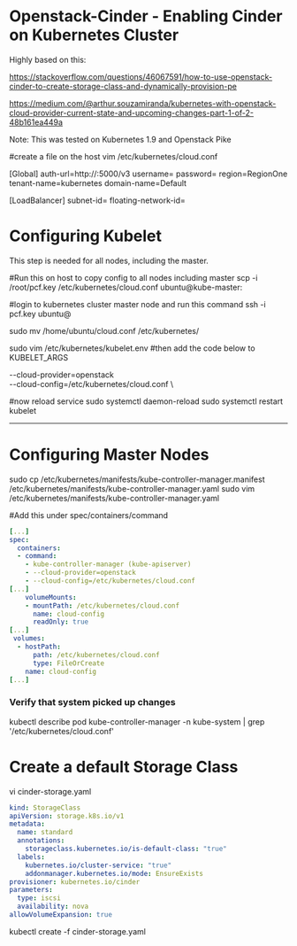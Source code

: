 # Openstack-Cinder - Enabling Cinder on Kubernetes Cluster

Highly based on this: 

https://stackoverflow.com/questions/46067591/how-to-use-openstack-cinder-to-create-storage-class-and-dynamically-provision-pe

https://medium.com/@arthur.souzamiranda/kubernetes-with-openstack-cloud-provider-current-state-and-upcoming-changes-part-1-of-2-48b161ea449a

Note: This was tested on Kubernetes 1.9 and Openstack Pike

#create a file on the host
vim /etc/kubernetes/cloud.conf 

[Global]
auth-url=http://<host>:5000/v3
username=<username>
password=<pwd>
region=RegionOne
tenant-name=kubernetes
domain-name=Default

[LoadBalancer]
subnet-id=<openstack subnet id>
floating-network-id=<public network id>


# Configuring Kubelet
This step is needed for all nodes, including the master.

#Run this on host to copy config to all nodes including master
scp -i /root/pcf.key  /etc/kubernetes/cloud.conf ubuntu@kube-master:
 
#login to kubernetes cluster master  node and run this command
ssh -i pcf.key ubuntu@<host>

sudo mv /home/ubuntu/cloud.conf /etc/kubernetes/
  
sudo vim /etc/kubernetes/kubelet.env
#then add the code below to KUBELET_ARGS

--cloud-provider=openstack \
--cloud-config=/etc/kubernetes/cloud.conf \

#now reload service
sudo systemctl daemon-reload
sudo systemctl restart kubelet

 
-------------------------------

# Configuring Master Nodes

sudo cp /etc/kubernetes/manifests/kube-controller-manager.manifest /etc/kubernetes/manifests/kube-controller-manager.yaml
sudo vim /etc/kubernetes/manifests/kube-controller-manager.yaml

#Add this under spec/containers/command
 
```yaml
[...] 
spec:
  containers:
  - command:
    - kube-controller-manager (kube-apiserver)
    - --cloud-provider=openstack
    - --cloud-config=/etc/kubernetes/cloud.conf
[...]
    volumeMounts:
    - mountPath: /etc/kubernetes/cloud.conf
      name: cloud-config
      readOnly: true 
[...]
 volumes:
  - hostPath:
      path: /etc/kubernetes/cloud.conf
      type: FileOrCreate
    name: cloud-config
[...]
```
### Verify that system picked up changes
kubectl describe pod kube-controller-manager -n kube-system | grep '/etc/kubernetes/cloud.conf'



# Create a default Storage Class
 
vi cinder-storage.yaml 
```yaml 
kind: StorageClass
apiVersion: storage.k8s.io/v1
metadata:
  name: standard
  annotations:
    storageclass.kubernetes.io/is-default-class: "true"
  labels:
    kubernetes.io/cluster-service: "true"
    addonmanager.kubernetes.io/mode: EnsureExists
provisioner: kubernetes.io/cinder
parameters:
  type: iscsi
  availability: nova
allowVolumeExpansion: true
``` 

kubectl create -f cinder-storage.yaml
